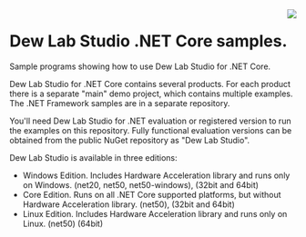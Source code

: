 <a href="https://www.dewresearch.com/products/mtxvec/mtxvec-for-delphi-c-builder">
<img align="right" src="https://www.dewresearch.com/templates/yootheme/cache/mtxvex-icon-ef5151c5.png">
</a>  

# Dew Lab Studio .NET Core samples.
  
Sample programs showing how to use Dew Lab Studio for .NET Core. 

Dew Lab Studio for .NET Core contains several products. For each product there is a separate "main" demo project, which contains multiple examples. The .NET Framework samples are in a separate repository.

You'll need Dew Lab Studio for .NET evaluation or registered version to run the examples on this repository. Fully functional evaluation versions can be obtained from the public NuGet repository as "Dew Lab Studio". 

Dew Lab Studio is available in three editions:

* Windows Edition. Includes Hardware Acceleration library and runs only on Windows. (net20, net50, net50-windows), (32bit and 64bit)
* Core Edition. Runs on all .NET Core supported platforms, but without Hardware Acceleration library. (net50), (32bit and 64bit)
* Linux Edition. Includes Hardware Acceleration library and runs only on Linux. (net50) (64bit)
